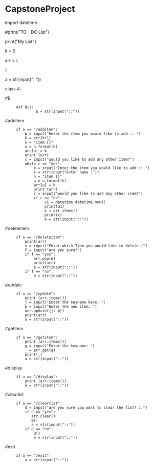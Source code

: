 # CapstoneProject
   
import datetime


#print("TO - DO List")

print("My List")

k = 0

arr = {

}  

a = str(input("::"))

class A:
    
#B
    
         def B():
                  a = str(input("::"))

#additem            

         if a == "/additem":
             b = input("Enter the item you would like to add :: ") 
             k = str(k+1)
             n = "item {}"
             u = n.format(k)
             arr[u] = b
             print (arr) 
             c = input("would you like to add any other item?")
             while c == "yes":
                 b = input("Enter the item you would like to add :: ") 
                 k = str(input("Enter name :"))
                 n = "item {}"
                 u = n.format(k)
                 arr[u] = b
                 print (arr) 
                 c = input("would you like to add any other item?")
                 if c == "no":
                      u1 = datetime.datetime.now()
                      print(u1)
                      x = arr.items()
                      print(x)
                      a = str(input("::"))
                 
#deleteitem            

         if a == "/deleteitem":
             print(arr)
             e = input("Enter which Item you would like to delete :")
             f = input("Are you sure?")
             if f == "yes":
                 arr.pop(e)
                 print(arr)
                 a = str(input("::"))
             if f == "no":
                 a = str(input("::"))

#update

         if a == "/update":
             print (arr.items())
             j = input("Enter the keyname here: ")
             p = input("Enter the new item: ")
             arr.update({j: p})
             print(arr)
             a = str(input("::"))

#getitem         

         if a == "/getitem":
             print (arr.items())
             q = input("Enter the keyname: ")
             _ = arr.get(q)
             print(_)
             a = str(input("::"))

#display

         if a == "/display":
             print (arr.items())
             a = str(input("::"))

#clearlist

         if a == "/clearlist":
             d = input("are you sure you want to clear the list? ::")
             if d == "yes":
                arr.clear()
                B()
                a = str(input("::"))
             if d == "no":
                 B()
                 a = str(input("::"))
                 
#exit

         if a == "/exit":
             a = str(input("::"))
